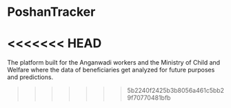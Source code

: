 # PoshanTracker
<<<<<<< HEAD
=======
 The platform built for the Anganwadi workers and the Ministry of Child and Welfare where the data of beneficiaries get analyzed for future purposes and predictions. 
>>>>>>> 5b2240f2425b3b8056a461c5bb29f70770481bfb
